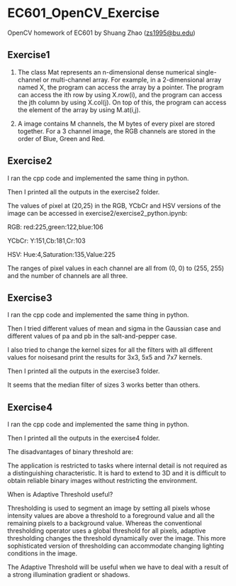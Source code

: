 # EC601_OpenCV_Exercise

OpenCV homework of EC601 by Shuang Zhao (zs1995@bu.edu)

## Exercise1

1. The class Mat represents an
n-dimensional dense numerical single-channel or multi-channel array. For
example, in a 2-dimensional array named X, the program can access the array by
a pointer. The program can access the ith row by using X.row(i), and the
program can access the jth column by using X.col(j). On top of this, the
program can access the element of the array by using M.at<typename>(i,j).


2. A image contains M channels,
the M bytes of every pixel are stored together. For a 3 channel image, the RGB
channels are stored in the order of Blue, Green and Red.

## Exercise2

I ran the cpp code and implemented the same thing in python.

Then I printed all the outputs in the exercise2 folder.

The values of pixel at (20,25) in the RGB, YCbCr and HSV versions of the image can be accessed in exercise2/exercise2_python.ipynb:

RGB: red:225,green:122,blue:106

YCbCr: Y:151,Cb:181,Cr:103

HSV: Hue:4,Saturation:135,Value:225

The ranges of pixel values in each channel are all from (0, 0) to (255, 255) and the number of channels are all three.

## Exercise3

I ran the cpp code and implemented the same thing in python.

Then I tried different values of mean and sigma in the Gaussian case and different values of pa and pb in the salt-and-pepper case.

I also tried to change the kernel sizes for all the filters with all different values for noisesand print the results for 3x3, 5x5 and 7x7 kernels. 

Then I printed all the outputs in the exercise3 folder.

It seems that the median filter of sizes 3 works better than others. 

## Exercise4

I ran the cpp code and implemented the same thing in python.

Then I printed all the outputs in the exercise4 folder.

The disadvantages of binary threshold are:

The application is restricted to tasks where internal detail is  not required as a distinguishing characteristic. It is hard to extend to 3D and it is difficult to obtain reliable binary images without restricting the environment.

When is Adaptive Threshold useful?

Thresholding is used to segment an image by setting all pixels whose intensity values are above a threshold to a foreground value and all the remaining pixels to a background value. Whereas the conventional thresholding operator uses a global threshold for all pixels, adaptive thresholding changes the threshold dynamically over the image. This more sophisticated version of thresholding can accommodate changing lighting conditions in the image. 

The Adaptive Threshold will be useful when we have to deal with a result of a strong illumination gradient or shadows.





